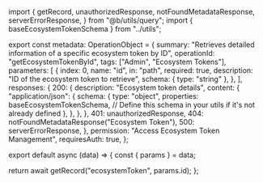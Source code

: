 import {
  getRecord,
  unauthorizedResponse,
  notFoundMetadataResponse,
  serverErrorResponse,
} from "@b/utils/query";
import { baseEcosystemTokenSchema } from "../utils";

export const metadata: OperationObject = {
  summary: "Retrieves detailed information of a specific ecosystem token by ID",
  operationId: "getEcosystemTokenById",
  tags: ["Admin", "Ecosystem Tokens"],
  parameters: [
    {
      index: 0,
      name: "id",
      in: "path",
      required: true,
      description: "ID of the ecosystem token to retrieve",
      schema: { type: "string" },
    },
  ],
  responses: {
    200: {
      description: "Ecosystem token details",
      content: {
        "application/json": {
          schema: {
            type: "object",
            properties: baseEcosystemTokenSchema, // Define this schema in your utils if it's not already defined
          },
        },
      },
    },
    401: unauthorizedResponse,
    404: notFoundMetadataResponse("Ecosystem Token"),
    500: serverErrorResponse,
  },
  permission: "Access Ecosystem Token Management",
  requiresAuth: true,
};

export default async (data) => {
  const { params } = data;

  return await getRecord("ecosystemToken", params.id);
};
